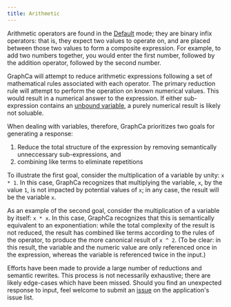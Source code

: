```yaml
---
title: Arithmetic
---
```


Arithmetic operators are found in the [Default](/graphca/keypad/default) mode; they are binary infix operators: that is, they expect two values to operate on, and are placed between those two values to form a composite expression. For example, to add two numbers together, you would enter the first number, followed by the addition operator, followed by the second number.

GraphCa will attempt to reduce arithmetic expressions following a set of mathematical rules associated with each operator. The primary reduction rule will attempt to perform the operation on known numerical values. This would result in a numerical answer to the expression. If either sub-expression contains an [unbound variable](/graphca/functions/variables), a purely numerical result is likely not soluable.

When dealing with variables, therefore, GraphCa prioritizes two goals for generating a response:

1. Reduce the total structure of the expression by removing semantically unneccessary sub-expressions, and
2. combining like terms to eliminate repetitions

To illustrate the first goal, consider the multiplication of a variable by unity: `x * 1`. In this case, GraphCa recognizes that multiplying the variable, `x`, by the value `1`, is not impacted by potential values of `x`; in any case, the result will be the variable `x`.

As an example of the second goal, consider the multiplication of a variable by itself: `x * x`. In this case, GraphCa recognizes that this is semantically equivalent to an exponentiation: while the total complexity of the result is not reduced, the result has combined like terms according to the rules of the operator, to produce the more canonical result of `x ^ 2`. (To be clear: in this result, the variable and the numeric value are only referenced once in the expression, whereas the variable is referenced twice in the input.)

Efforts have been made to provide a large number of reductions and semantic rewrites. This process is not necessarily exhaustive; there are likely edge-cases which have been missed. Should you find an unexpected response to input, feel welcome to submit an [issue](https://github.com/joshuabowers/graphca/issues) on the application's issue list.
